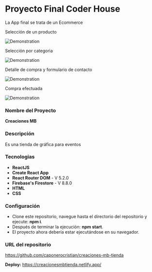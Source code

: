 # Proyecto Final Coder House 

La App final se trata de un Ecommerce

Selección de un producto


![Demonstration](https://media.giphy.com/media/zLdeANp6f6ULJ5KRkw/giphy.gif)

Selección por categoria


![Demonstration](https://media.giphy.com/media/tnyIN8nUr7jdfSW0YJ/giphy.gif)

Detalle de compra y formulario de contacto


![Demonstration](https://media.giphy.com/media/kRUn5yJDReVE7SDMRP/giphy.gif)

Compra efectuada


![Demonstration](https://media.giphy.com/media/D29dddWkGwdZLwOjVT/giphy.gif)

### Nombre del Proyecto

**Creaciones MB**

### Descripción

Es una tienda de gráfica para eventos

### Tecnologias 

- **ReactJS**
- **Create React App** 
- **React Router DOM** - V 5.2.0
- **Firebase's Firestore** - V 8.8.0
- **HTML**
- **CSS**

### Configuración

- Clone este repositorio, navegue hasta el directorio del repositorio y ejecute: **npm i**.
- Después de terminar la ejecución: **npm start**.
- El proyecto ahora debería estar ejecutándose en su navegador.

###  URL del repositorio

https://github.com/caponerocristian/creaciones-mb-tienda

**Deploy:** https://creacionesmbtienda.netlify.app/
